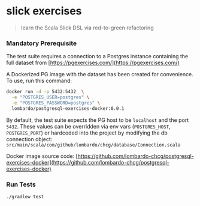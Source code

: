 # slick exercises

> learn the Scala Slick DSL via red-to-green refactoring

### Mandatory Prerequisite

The test suite requires a connection to a Postgres instance containing the full dataset from [https://pgexercises.com/](https://pgexercises.com/)

A Dockerized PG image with the dataset has been created for convenience.  To use, run this command:

```sh
docker run -d -p 5432:5432  \
  -e "POSTGRES_USER=postgres" \
  -e "POSTGRES_PASSWORD=postgres" \
  lombardo/postgresql-exercises-docker:0.0.1
```

By default, the test suite expects the PG host to be `localhost` and the port `5432`.  These values can be overridden via env vars (`POSTGRES_HOST`, `POSTGRES_PORT`) or hardcoded into the project by modifying the db connection object: 
`src/main/scala/com/github/lombardo/chcg/database/Connection.scala` 

Docker image source code: [https://github.com/lombardo-chcg/postgresql-exercises-docker](https://github.com/lombardo-chcg/postgresql-exercises-docker)

### Run Tests
```
./gradlew test
```
